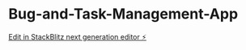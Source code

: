 # Bug-and-Task-Management-App

[Edit in StackBlitz next generation editor ⚡️](https://stackblitz.com/~/github.com/Prichan003/Bug-and-Task-Management-App)
